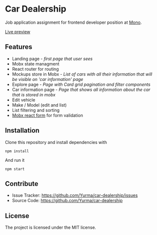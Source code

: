 # Car Dealership	

Job application assignment for frontend developer position at [Mono](https://mono.software/).

[Live preview](http://car-dealership.jurmanovic.com/)

Features
--------

 - Landing page - *first page that user sees*
 - Mobx state managment
 - React router for routing
 - Mockups store in Mobx - *List of cars with all their information that will be visible on 'car information' page*
 - Explore page  - *Page with Card grid pagination and filter components*
 - Car information page - *Page that shows all information about the car that is stored in mobx*
 - Edit vehicle
 - Make / Model (edit and list)
 - List filtering and sorting
 - [Mobx react form](https://github.com/foxhound87/mobx-react-form) for form validation


Installation
------------

Clone this repository and install dependencies with 

`npm install`

And run it

`npm start`

Contribute
----------

- Issue Tracker: https://github.com/Yurma/car-dealership/issues
- Source Code: https://github.com/Yurma/car-dealership

License
-------

The project is licensed under the MIT license.
